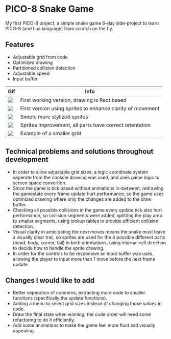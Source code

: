 # PICO-8 Snake Game
My first PICO-8 project, a simple snake game 6-day side-project to learn PICO-8 (and Lua language) from scratch on the fly.

## Features
* Adjustable grid from code
* Optimized drawing
* Partitioned collision detection
* Adjustable speed
* Input buffer

|Gif|Info|
|---|---|
|![](/gifs/snake_0.gif)|First working version, drawing is Rect based|
|![](/gifs/snake_4.gif)|First version using sprites to enhance clarity of movement|
|![](/gifs/snake_5.gif)|Simple more stylized sprites|
|![](/gifs/snake_15.gif)|Sprites improvement, all parts have correct orientation|
|![](/gifs/snake_16.gif)|Example of a smaller grid|

## Technical problems and solutions throughout development
* In order to allow adjustable grid sizes, a logic coordinate system seperate from the console drawing was used, and uses game logic to screen space convertion.
* Since the game is tick based without animations in-between, redrawing the gamestate every frame update hurt performance, so the game uses optimized drawing where only the changes are added to the draw buffer.
* Checking all possible collisions in the game every update tick also hurt performance, so collision segments were added, splitting the play area to smaller segments, using lookup tables to provide efficient collision detection.
* Visual clarity in anticipating the next moves means the snake must leave a visually clear trail, so sprites are used for the 4 possible different parts (head, body, corner, tail) in both orientations, using internal cell direction to decide how to handle the sprite drawing.
* In order for the controls to be responsive an input buffer was uses, allowing the player to input more than 1 move before the next frame update.

## Changes I would like to add
* Better seperation of concerns, extracting more code to smaller functions (specifically the update functions).
* Adding a menu to select grid sizes instead of changing those values in code.
* Draw the final state when winning, the code order will need some refactoring to do it efficiently.
* Add some animations to make the game feel more fluid and visually appealing.

